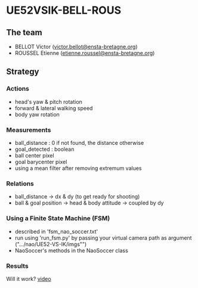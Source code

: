 # UE52VSIK-BELL-ROUS

## The team

- BELLOT Victor (victor.bellot@ensta-bretagne.org)
- ROUSSEL Etienne (etienne.roussel@ensta-bretagne.org)


## Strategy

### Actions

- head's yaw & pitch rotation
- forward & lateral walking speed
- body yaw rotation

### Measurements

- ball_distance : 0 if not found, the distance otherwise
- goal_detected : boolean
- ball center pixel
- goal barycenter pixel
- using a mean filter after removing extremum values

### Relations

- ball_distance -> dx & dy (to get ready for shooting)
- ball & goal position -> head & body attitude -> coupled by dy

### Using a Finite State Machine (FSM)

- described in 'fsm_nao_soccer.txt'
- run using 'run_fsm.py' by passing your virtual camera path as argument (".../nao/UE52-VS-IK/imgs"")
- NaoSoccer's methods in the NaoSoccer class

### Results

Will it work? [video](nao_goal.mp4)
